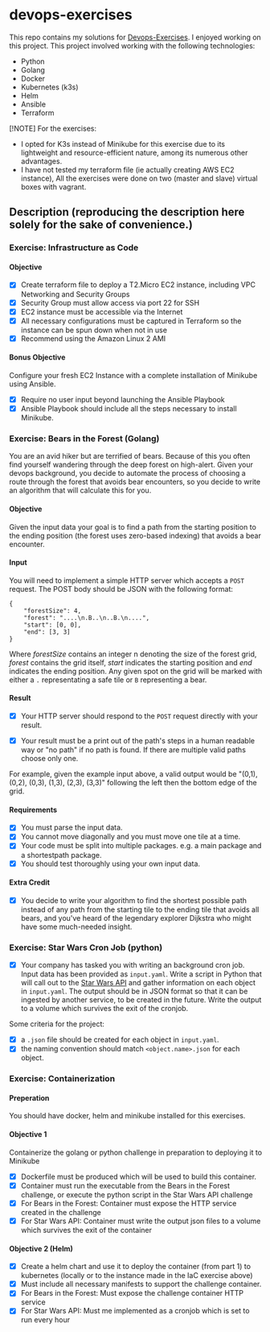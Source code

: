 # devops-exercises

This repo contains my solutions for [Devops-Exercises](https://github.com/DivvyPayHQ/devops-exercise).
I enjoyed working on this project. This project involved working with the following technologies:
* Python
* Golang
* Docker
* Kubernetes (k3s)
* Helm
* Ansible
* Terraform

[!NOTE]
For the exercises:
* I opted for K3s instead of Minikube for this exercise due to its lightweight and resource-efficient nature, among its numerous other advantages.
* I have not tested my terraform file (ie actually creating AWS EC2 instance), All the exercises were done on two (master and slave) virtual boxes with vagrant.

## Description (reproducing the description here solely for the sake of convenience.)
### Exercise: Infrastructure as Code
#### Objective
- [x] Create terraform file to deploy a T2.Micro EC2 instance, including VPC Networking and Security Groups
- [x] Security Group must allow access via port 22 for SSH
- [x] EC2 instance must be accessible via the Internet
- [x] All necessary configurations must be captured in Terraform so the instance can be spun down when not in use
- [x] Recommend using the Amazon Linux 2 AMI

#### Bonus Objective
Configure your fresh EC2 Instance with a complete installation of Minikube using Ansible.
- [x] Require no user input beyond launching the Ansible Playbook
- [x] Ansible Playbook should include all the steps necessary to install Minikube.

### Exercise: Bears in the Forest (Golang)

You are an avid hiker but are terrified of bears. Because of this you often find yourself wandering through the deep forest on high-alert. Given your devops background, you decide to automate the process of choosing a route through the forest that avoids bear encounters, so you decide to write an algorithm that will calculate this for you.

#### Objective

Given the input data your goal is to find a path from the starting position to the ending position (the forest uses zero-based indexing) that avoids a bear encounter.

#### Input
You will need to implement a simple HTTP server which accepts a `POST` request. The POST body should be JSON with the following format:

```
{
	"forestSize": 4,
	"forest": "....\n.B..\n..B.\n....",
	"start": [0, 0],
	"end": [3, 3]
}
```

Where _forestSize_ contains an integer n denoting the size of the forest grid, _forest_ contains the grid itself, _start_ indicates the starting position and _end_ indicates the ending position. Any given spot on the grid will be marked with either a `.` representating a safe tile or `B` representing a bear.

#### Result

- [x] Your HTTP server should respond to the `POST` request directly with your result.

- [x] Your result must be a print out of the path's steps in a human readable way or "no path" if no path is found. If there are multiple valid paths choose only one.

For example, given the example input above, a valid output would be "(0,1), (0,2), (0,3), (1,3), (2,3), (3,3)" following the left then the bottom edge of the grid.

#### Requirements

- [x] You must parse the input data.
- [x] You cannot move diagonally and you must move one tile at a time.
- [x] Your code must be split into multiple packages. e.g. a main package and a shortestpath package.
- [x] You should test thoroughly using your own input data.

#### Extra Credit

- [x] You decide to write your algorithm to find the shortest possible path instead of any path from the starting tile to the ending tile that avoids all bears, and you've heard of the legendary explorer Dijkstra who might have some much-needed insight.


### Exercise: Star Wars Cron Job (python)

- [x] Your company has tasked you with writing an background cron job. Input data has been provided as `input.yaml`. Write a script in Python that will call out to the [Star Wars API](https://swapi.co/) and gather information on each object in `input.yaml`. The output should be in JSON format so that it can be ingested by another service, to be created in the future. Write the output to a volume which survives the exit of the cronjob.

Some criteria for the project:
- [x] a `.json` file should be created for each object in `input.yaml`.
- [x] the naming convention should match `<object.name>.json` for each object.

### Exercise: Containerization
#### Preperation
You should have docker, helm and minikube installed for this exercises.

#### Objective 1
Containerize the golang or python challenge in preparation to deploying it to Minikube
- [x] Dockerfile must be produced which will be used to build this container.
- [x] Container must run the executable from the Bears in the Forest challenge, or execute the python script in the Star Wars API challenge
- [x] For Bears in the Forest: Container must expose the HTTP service created in the challenge
- [x] For Star Wars API: Container must write the output json files to a volume which survives the exit of the container

#### Objective 2 (Helm)
- [x] Create a helm chart and use it to deploy the container (from part 1) to kubernetes (locally or to the instance made in the IaC exercise above)
- [x] Must include all necessary manifests to support the challenge container.
- [x] For Bears in the Forest: Must expose the challenge container HTTP service
- [x] For Star Wars API: Must me implemented as a cronjob which is set to run every hour
